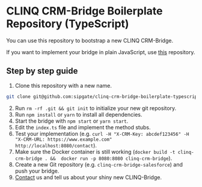 # CLINQ CRM-Bridge Boilerplate Repository (TypeScript)

You can use this repository to bootstrap a new CLINQ CRM-Bridge.

If you want to implement your bridge in plain JavaScript, use [this](https://github.com/sipgate/clinq-crm-bridge-boilerplate) repository.

## Step by step guide

1. Clone this repository with a new name.
```bash
git clone git@github.com:sipgate/clinq-crm-bridge-boilerplate-typescript.git clinq-crm-bridge-mycrm
```
2. Run `rm -rf .git && git init` to initialize your new git repository.
3. Run `npm install` or `yarn` to install all dependencies.
4. Start the bridge with `npm start` or `yarn start`.
5. Edit the `index.ts` file and implement the method stubs.
6. Test your implementation (e.g. `curl -H "X-CRM-Key: abcdef123456" -H "X-CRM-URL: https://www.example.com" http://localhost:8080/contact`).
7. Make sure the Docker container is still working (`docker build -t clinq-crm-bridge . &&  docker run -p 8080:8080 clinq-crm-bridge`).
8. Create a new Git repository (e.g. `clinq-crm-bridge-salesforce`) and push your bridge.
9. [Contact](mailto:hello@clinq.com) us and tell us about your shiny new CLINQ-Bridge.
